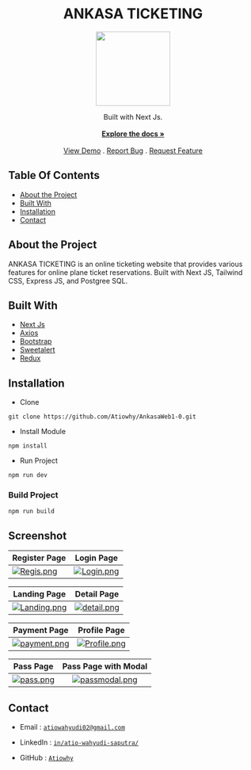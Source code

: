 <h1 align="center">ANKASA TICKETING</h1>

<p align="center">
  <img height="150" src="https://i.ibb.co/WFZVxPb/arkasa-logo.png"  />
</p>
<p align="center">
  Built with Next Js.
<br/>
    <br/>
    <a href="https://github.com/Atiowhy/AnkasaWeb1-0"><strong>Explore the docs »</strong></a>
    <br/>
    <br/>
    <a href="https://github.com/Atiowhy/AnkasaWeb1-0">View Demo</a>
    .
    <a href="https://github.com/Atiowhy/AnkasaWeb1-0/issues">Report Bug</a>
    .
    <a href="https://github.com/Atiowhy/AnkasaWeb1-0/issues">Request Feature</a>
</p>

## Table Of Contents

- [About the Project](#about-the-project)
- [Built With](#built-with)
- [Installation](#installation)
- [Contact](#contact)

## About the Project

ANKASA TICKETING is an online ticketing website that provides various features for online plane ticket reservations. Built with Next JS, Tailwind CSS, Express JS, and Postgree SQL.

## Built With

- [Next Js](https://nextjs.org/)
- [Axios](https://www.npmjs.com/package/axios)
- [Bootstrap](https://getbootstrap.com/)
- [Sweetalert](https://www.npmjs.com/package/sweetalert)
- [Redux](https://www.npmjs.com/package/redux)

## Installation

- Clone

```
git clone https://github.com/Atiowhy/AnkasaWeb1-0.git
```

- Install Module

```
npm install
```

- Run Project

```
npm run dev
```

### Build Project

```
npm run build
```

## Screenshot

| Register Page                                                                                                                                                                        | Login Page                                                                                                                                                                     |
| ------------------------------------------------------------------------------------------------------------------------------------------------------------------------------------ | ------------------------------------------------------------------------------------------------------------------------------------------------------------------------------ |
| [![Regis.png](https://res.cloudinary.com/dvk5zscth/image/upload/v1700809502/register_rqeebh.png)](https://res.cloudinary.com/dvk5zscth/image/upload/v1700809502/register_rqeebh.png) | [![Login.png](https://res.cloudinary.com/dvk5zscth/image/upload/v1700809501/login_ttctcj.png)](https://res.cloudinary.com/dvk5zscth/image/upload/v1700809501/login_ttctcj.png) |

|                                                                                                          Landing Page                                                                                                          |                                                                                    Detail Page                                                                                    |
| :----------------------------------------------------------------------------------------------------------------------------------------------------------------------------------------------------------------------------: | :-------------------------------------------------------------------------------------------------------------------------------------------------------------------------------: |
| [![Landing.png](https://res.cloudinary.com/dcpi3m2up/image/upload/v1695721142/samples/Ankasa/w-landingpage_ahmzhc.png)](https://res.cloudinary.com/dcpi3m2up/image/upload/v1695721142/samples/Ankasa/w-landingpage_ahmzhc.png) | [![detail.png](https://res.cloudinary.com/dvk5zscth/image/upload/v1700809502/detail_gba869.png)](https://res.cloudinary.com/dvk5zscth/image/upload/v1700809502/detail_gba869.png) |

|                                                                                                      Payment Page                                                                                                      |                                                                                                             Profile Page                                                                                                             |
| :--------------------------------------------------------------------------------------------------------------------------------------------------------------------------------------------------------------------: | :----------------------------------------------------------------------------------------------------------------------------------------------------------------------------------------------------------------------------------: |
| [![payment.png](https://res.cloudinary.com/dcpi3m2up/image/upload/v1695721128/samples/Ankasa/w-payment_fabcin.png)](https://res.cloudinary.com/dcpi3m2up/image/upload/v1695721128/samples/Ankasa/w-payment_fabcin.png) | [![Profile.png](https://res.cloudinary.com/dcpi3m2up/image/upload/v1695721129/samples/Ankasa/w-profilebooking_oqxkdo.png)](https://res.cloudinary.com/dcpi3m2up/image/upload/v1695721129/samples/Ankasa/w-profilebooking_oqxkdo.png) |

|                                                                                                   Pass Page                                                                                                   |                                                                                                   Pass Page with Modal                                                                                                   |
| :-----------------------------------------------------------------------------------------------------------------------------------------------------------------------------------------------------------: | :----------------------------------------------------------------------------------------------------------------------------------------------------------------------------------------------------------------------: |
| [![pass.png](https://res.cloudinary.com/dcpi3m2up/image/upload/v1695721131/samples/Ankasa/w-pass_nklfo1.png)](https://res.cloudinary.com/dcpi3m2up/image/upload/v1695721131/samples/Ankasa/w-pass_nklfo1.png) | [![passmodal.png](https://res.cloudinary.com/dcpi3m2up/image/upload/v1695721125/samples/Ankasa/w-booking_ux0xir.png)](https://res.cloudinary.com/dcpi3m2up/image/upload/v1695721125/samples/Ankasa/w-booking_ux0xir.png) |

## Contact

- Email : [`atiowahyudi02@gmail.com`](mailto:atiowahyudi02@gmail.com)

- LinkedIn : [`in/atio-wahyudi-saputra/`](https://www.linkedin.com/in/atio-wahyudi-saputra/)

- GitHub : [`Atiowhy`](https://github.com/Atiowhy)
